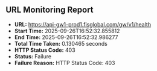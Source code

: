 ## URL Monitoring Report

- **URL:** https://api-gw1-prod1.fisglobal.com/gw/v1/health
- **Start Time:** 2025-09-26T16:52:32.855812
- **End Time:** 2025-09-26T16:52:32.986277
- **Total Time Taken:** 0.130465 seconds
- **HTTP Status Code:** 403
- **Status:** Failure
- **Failure Reason:** HTTP Status Code: 403
